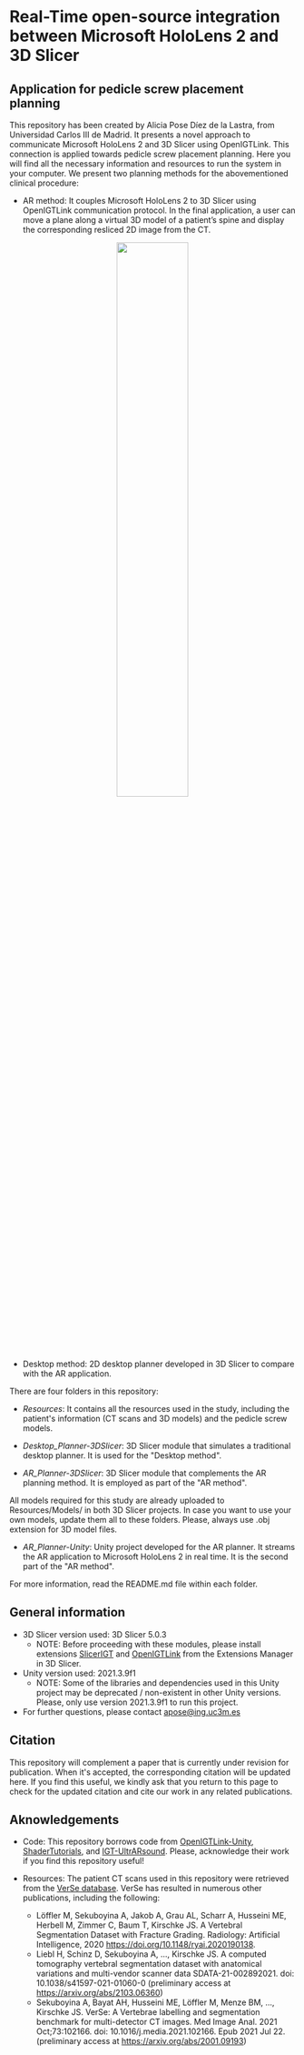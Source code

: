 # Real-Time open-source integration between Microsoft HoloLens 2 and 3D Slicer
## Application for pedicle screw placement planning

This repository has been created by Alicia Pose Díez de la Lastra, from Universidad Carlos III de Madrid. It presents a novel approach to communicate Microsoft HoloLens 2 and 3D Slicer using OpenIGTLink. This connection is applied towards pedicle screw placement planning. Here you will find all the necessary information and resources to run the system in your computer. We present two planning methods for the abovementioned clinical procedure:

 - AR method: It couples Microsoft HoloLens 2 to 3D Slicer using OpenIGTLink communication protocol. In the final application, a user can move a plane along a virtual 3D model of a patient’s spine and display the corresponding resliced 2D image from the CT.

<p align="center">
  <img src="https://user-images.githubusercontent.com/66890913/212952842-74105c36-9962-48a7-9aee-a0757d6b92d7.jpg" width=50%>
</p>


 - Desktop method: 2D desktop planner developed in 3D Slicer to compare with the AR application.

There are four folders in this repository:

 - *Resources*: It contains all the resources used in the study, including the patient's information (CT scans and 3D models) and the pedicle screw models.

 - *Desktop_Planner-3DSlicer*: 3D Slicer module that simulates a traditional desktop planner. It is used for the "Desktop method".

 - *AR_Planner-3DSlicer*: 3D Slicer module that complements the AR planning method. It is employed as part of the "AR method".

All models required for this study are already uploaded to Resources/Models/ in both 3D Slicer projects. In case you want to use your own models, update them all to these folders. Please, always use .obj extension for 3D model files.

 - *AR_Planner-Unity*: Unity project developed for the AR planner. It streams the AR application to Microsoft HoloLens 2 in real time. It is the second part of the "AR method".


For more information, read the README.md file within each folder.



## General information
 - 3D Slicer version used: 3D Slicer 5.0.3
   + NOTE: Before proceeding with these modules, please install extensions [SlicerIGT](https://github.com/SlicerIGT/SlicerIGT) and [OpenIGTLink](https://github.com/openigtlink/OpenIGTLink) from the Extensions Manager in 3D Slicer.
 - Unity version used: 2021.3.9f1
   + NOTE: Some of the libraries and dependencies used in this Unity project may be deprecated / non-existent in other Unity versions. Please, only use version 2021.3.9f1 to run this project.
 - For further questions, please contact apose@ing.uc3m.es

## Citation
This repository will complement a paper that is currently under revision for publication. When it's accepted, the corresponding citation will be updated here. If you find this useful, we kindly ask that you return to this page to check for the updated citation and cite our work in any related publications.


## Aknowledgements
 - Code: This repository borrows code from [OpenIGTLink-Unity](https://github.com/franklinwk/OpenIGTLink-Unity), [ShaderTutorials](https://github.com/ronja-tutorials/ShaderTutorials), and [IGT-UltrARsound](https://github.com/BIIG-UC3M/IGT-UltrARsound). Please, acknowledge their work if you find this repository useful!

 - Resources: The patient CT scans used in this repository were retrieved from the [VerSe database](https://github.com/anjany/verse). VerSe has resulted in numerous other publications, including the following:
   + Löffler M, Sekuboyina A, Jakob A, Grau AL, Scharr A, Husseini ME, Herbell M, Zimmer C, Baum T, Kirschke JS. A Vertebral Segmentation Dataset with Fracture Grading. Radiology: Artificial Intelligence, 2020 https://doi.org/10.1148/ryai.2020190138.
   + Liebl H, Schinz D, Sekuboyina A, ..., Kirschke JS. A computed tomography vertebral segmentation dataset with anatomical variations and multi-vendor scanner data SDATA-21-002892021. doi: 10.1038/s41597-021-01060-0 (preliminary access at https://arxiv.org/abs/2103.06360)
   + Sekuboyina A, Bayat AH, Husseini ME, Löffler M, Menze BM, ..., Kirschke JS. VerSe: A Vertebrae labelling and segmentation benchmark for multi-detector CT images. Med Image Anal. 2021 Oct;73:102166. doi: 10.1016/j.media.2021.102166. Epub 2021 Jul 22. (preliminary access at https://arxiv.org/abs/2001.09193)
